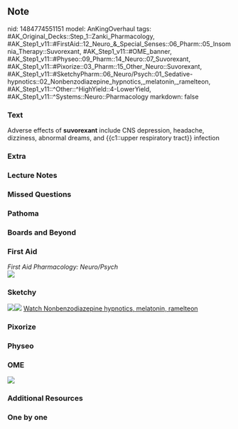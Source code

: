 ## Note
nid: 1484774551151
model: AnKingOverhaul
tags: #AK_Original_Decks::Step_1::Zanki_Pharmacology, #AK_Step1_v11::#FirstAid::12_Neuro_&_Special_Senses::06_Pharm::05_Insomnia_Therapy::Suvorexant, #AK_Step1_v11::#OME_banner, #AK_Step1_v11::#Physeo::09_Pharm::14_Neuro::07_Suvorexant, #AK_Step1_v11::#Pixorize::03_Pharm::15_Other_Neuro::Suvorexant, #AK_Step1_v11::#SketchyPharm::06_Neuro/Psych::01_Sedative-hypnotics::02_Nonbenzodiazepine_hypnotics,_melatonin,_ramelteon, #AK_Step1_v11::^Other::^HighYield::4-LowerYield, #AK_Step1_v11::^Systems::Neuro::Pharmacology
markdown: false

### Text
<div>
  Adverse effects of <b>suvorexant</b> include CNS depression,
  headache, dizziness, abnormal dreams, and {{c1::upper respiratory
  tract}} infection
</div>

### Extra


### Lecture Notes


### Missed Questions


### Pathoma


### Boards and Beyond


### First Aid
<div>
  <i>First Aid Pharmacology: Neuro/Psych</i>
</div><img src="paste-158260954923011.jpg">

### Sketchy
<img src=
"paste-46b12ecb3bd63c1b4e96e88da243520c18dfc491.png"><img src=
"paste-7e3b87cad3a6e55ee2def26f8c5518def252a8c5.png"> <a href=
"https://dashboard.sketchy.com/study/medical/courses/medical-pharmacology/units/medical-pharmacology-neuro-psych/videos/medical-pharmacology-neuropsych-sedative-hypnotics-nonbenzodiazepine-hypnotics-melatonin-ramelteon?utm_source=anki&utm_medium=partnership&utm_campaign=february_update&utm_content=medical">
Watch Nonbenzodiazepine hypnotics, melatonin, ramelteon</a>

### Pixorize


### Physeo


### OME
<div class="ome-widget">
  <a href="https://onlinemeded.org?ref=anki"><img src=
  "_OME_AnkiFlashcards_General_3.png"></a>
</div>

### Additional Resources


### One by one

